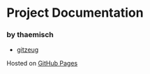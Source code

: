 # Project Documentation
### by thaemisch

- [gitzeug](https://docs.thaemisch.net/gitzeug/)

Hosted on [GitHub Pages](https://github.com/thaemisch/thaemisch.github.io)